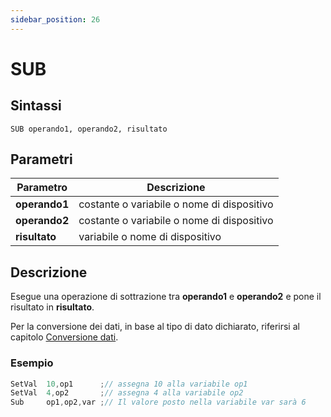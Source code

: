 ```yaml
---
sidebar_position: 26
---
```


# SUB

## Sintassi

  ```
SUB	operando1, operando2, risultato
  ```

## Parametri
|Parametro              | Descrizione                                        |                
|-----------------------|----------------------------------------------------|
| **operando1**         | costante o variabile o nome di dispositivo         |   
| **operando2**         | costante o variabile o nome di dispositivo         |   
| **risultato**         | variabile o nome di dispositivo                    |         

## Descrizione
Esegue una operazione di sottrazione tra **operando1** e **operando2** e pone il risultato in **risultato**. 

Per la conversione dei dati, in base al tipo di dato dichiarato, riferirsi al capitolo [Conversione dati](/docs/ToDo.md).

### Esempio

```c {3} showLineNumbers
SetVal  10,op1      ;// assegna 10 alla variabile op1
SetVal  4,op2       ;// assegna 4 alla variabile op2
Sub	    op1,op2,var ;// Il valore posto nella variabile var sarà 6
```
